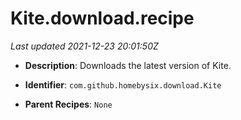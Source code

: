 # Kite.download.recipe

_Last updated 2021-12-23 20:01:50Z_

- **Description**: Downloads the latest version of Kite.

- **Identifier**: `com.github.homebysix.download.Kite`

- **Parent Recipes**: `None`
